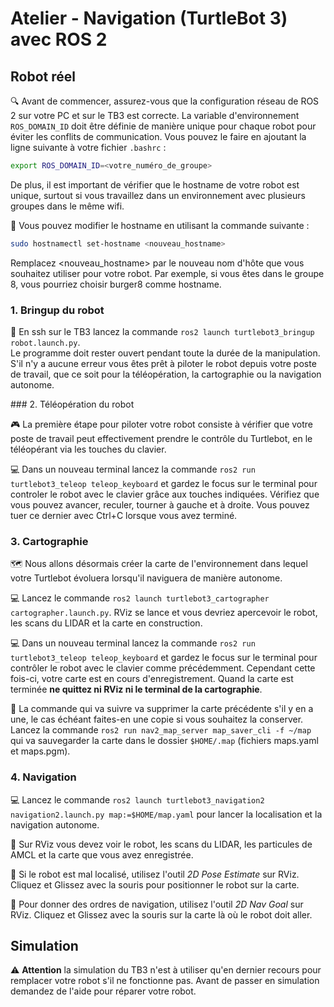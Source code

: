 # Atelier - Navigation (TurtleBot 3) avec ROS 2

## Robot réel

🔍 Avant de commencer, assurez-vous que la configuration réseau de ROS 2 sur votre PC et sur le TB3 est correcte. La variable d'environnement `ROS_DOMAIN_ID` doit être définie de manière unique pour chaque robot pour éviter les conflits de communication. Vous pouvez le faire en ajoutant la ligne suivante à votre fichier `.bashrc` :

```bash
export ROS_DOMAIN_ID=<votre_numéro_de_groupe>
```

De plus, il est important de vérifier que le hostname de votre robot est unique, surtout si vous travaillez dans un environnement avec plusieurs groupes dans le même wifi. 

🤖 Vous pouvez modifier le hostname en utilisant la commande suivante :
```bash
sudo hostnamectl set-hostname <nouveau_hostname>
```

Remplacez <nouveau_hostname> par le nouveau nom d'hôte que vous souhaitez utiliser pour votre robot. Par exemple, si vous êtes dans le groupe 8, vous pourriez choisir burger8 comme hostname.

### 1. Bringup du robot

🤖 En ssh sur le TB3 lancez la commande `ros2 launch turtlebot3_bringup robot.launch.py`.  
Le programme doit rester ouvert pendant toute la durée de la manipulation. S'il n'y a aucune erreur vous êtes prêt à piloter le robot depuis votre poste de travail, que ce soit pour la téléopération, la cartographie ou la navigation autonome.

### 2. Téléopération du robot

🎮 La première étape pour piloter votre robot consiste à vérifier que votre poste de travail peut effectivement prendre le contrôle du Turtlebot, en le téléopérant via les touches du clavier.

💻 Dans un nouveau terminal lancez la commande `ros2 run turtlebot3_teleop teleop_keyboard` et gardez le focus sur le terminal pour controler le robot avec le clavier grâce aux touches indiquées. Vérifiez que vous pouvez avancer, reculer, tourner à gauche et à droite. Vous pouvez tuer ce dernier avec Ctrl+C lorsque vous avez terminé.

### 3. Cartographie

🗺️ Nous allons désormais créer la carte de l'environnement dans lequel votre Turtlebot évoluera lorsqu'il naviguera de manière autonome.

💻 Lancez le commande `ros2 launch turtlebot3_cartographer cartographer.launch.py`. RViz se lance et vous devriez apercevoir le robot, les scans du LIDAR et la carte en construction.

💻 Dans un nouveau terminal lancez la commande `ros2 run turtlebot3_teleop teleop_keyboard` et gardez le focus sur le terminal pour contrôler le robot avec le clavier comme précédemment. Cependant cette fois-ci, votre carte est en cours d'enregistrement. Quand la carte est terminée **ne quittez ni RViz ni le terminal de la cartographie**.

💾 La commande qui va suivre va supprimer la carte précédente s'il y en a une, le cas échéant faites-en une copie si vous souhaitez la conserver. Lancez la commande `ros2 run nav2_map_server map_saver_cli -f ~/map` qui va sauvegarder la carte dans le dossier `$HOME/.map` (fichiers maps.yaml et maps.pgm).

### 4. Navigation

💻 Lancez le commande `ros2 launch turtlebot3_navigation2 navigation2.launch.py map:=$HOME/map.yaml` pour lancer la localisation et la navigation autonome.

👀 Sur RViz vous devez voir le robot, les scans du LIDAR, les particules de AMCL et la carte que vous avez enregistrée.

📍 Si le robot est mal localisé, utilisez l'outil *2D Pose Estimate* sur RViz. Cliquez et Glissez avec la souris pour positionner le robot sur la carte.

📍 Pour donner des ordres de navigation, utilisez l'outil *2D Nav Goal* sur RViz. Cliquez et Glissez avec la souris sur la carte là où le robot doit aller.

## Simulation

⚠️ **Attention** la simulation du TB3 n'est à utiliser qu'en dernier recours pour remplacer votre robot s'il ne fonctionne pas. Avant de passer en simulation demandez de l'aide pour réparer votre robot.

